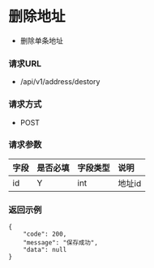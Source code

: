 # 删除地址

* 删除单条地址

### 请求URL

* /api/v1/address/destory

### 请求方式
* POST


### 请求参数

| 字段 | 是否必填 | 字段类型       | 说明   |
|:---|:-----|:-----------|:-----|
| id | Y    | int | 地址id |


### 返回示例

```
{
    "code": 200,
    "message": "保存成功",
    "data": null
}
```
